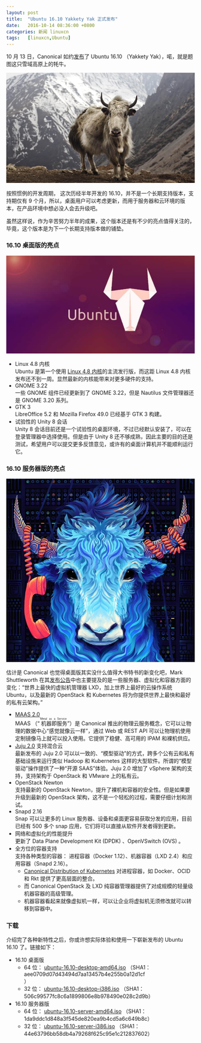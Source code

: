 ```yaml
---
layout: post
title:	"Ubuntu 16.10 Yakkety Yak 正式发布"
date:	2016-10-14 08:36:00 +0800 
categories:	新闻 linuxcn 
tags:	[linuxcn,Ubuntu]
---
```



10 月 13 日，Canonical 如约[发布](http://insights.ubuntu.com/2016/10/13/canonical-releases-ubuntu-16-10)了 Ubuntu 16.10 （Yakkety Yak），喏，就是题图这只雪域高原上的牦牛。


![](/Asserts/Images/album/201610/13/234544n6b6lbbrvf6oilba.jpg)


按照惯例的开发周期， 这次历经半年开发的 16.10，并不是一个长期支持版本，支持期仅有 9 个月，所以，桌面用户可以考虑更新，而用于服务器和云环境的版本，在产品环境中想必没人会去升级吧。


虽然这样说，作为辛苦努力半年的成果，这个版本还是有不少的亮点值得关注的，毕竟，这个版本是为下一个长期支持版本做的铺垫。


### 16.10 桌面版的亮点


![](/Asserts/Images/album/201610/14/000620jrntzjgj0w0gl13n.jpg)


* Linux 4.8 内核  
Ubuntu 是第一个使用 [Linux 4.8 内核](/article-7837-1.html)的主流发行版，而这距 Linux 4.8 内核发布还不到一周。显然最新的内核能带来对更多硬件的支持。
* GNOME 3.22   
一些 GNOME 组件已经更新到了 GNOME 3.22，但是 Nautilus 文件管理器还是 GNOME 3.20 系列。
* GTK 3  
LibreOffice 5.2 和 Mozilla Firefox 49.0 已经基于 GTK 3 构建。
* 试验性的 Unity 8 会话  
Unity 8 会话目前还是一个试验性的桌面环境，不过已经默认安装了，可以在登录管理器中选择使用。但是由于 Unity 8 还不够成熟，因此主要的目的还是测试，希望用户可以提交更多反馈意见，或许有的桌面计算机并不能顺利运行它。


### 16.10 服务器版的亮点


![](/Asserts/Images/album/201610/14/004732r66kqdedb6ezolz4.jpg)


估计是 Canonical 也觉得桌面版其实没什么值得大书特书的新变化吧，Mark Shuttleworth 在其[发布公告](https://insights.ubuntu.com/2016/10/13/canonical-releases-ubuntu-16-10/)中也主要提及的是一些服务器、虚拟化和容器方面的变化：“世界上最快的虚拟机管理器 LXD，加上世界上最好的云操作系统 Ubuntu，以及最新的 OpenStack 和 Kubernetes 将为你提供世界上最快和最好的私有云架构。”


* [MAAS 2.0](http://maas.io/)   
MAAS （“<ruby> 机器即服务 <rp>  （ </rp> <rt>  Metal as a Service </rt> <rp>  ） </rp></ruby>”）是 Canonical 推出的物理云服务概念，它可以让物理的数据中心“感觉就像云一样”，通过 Web 或 REST API 可以让物理机使用定制镜像马上就可以投入使用。它提供了稳健、高可用的 IPAM 和裸机供应。
* [Juju 2.0](https://jujucharms.com/docs/2.0/introducing-2) 支持混合云  
最新发布的 Juju 2.0 可以以一致的、“模型驱动”的方式，跨多个公有云和私有基础设施来运行类似 Hadoop 和 Kubernetes 这样的大型软件。所谓的“模型驱动”操作提供了一种“开源 SAAS”体验。Juju 2.0 增加了 vSphere 架构的支持，支持架构于 OpenStack 和 VMware 上的私有云。
* OpenStack Newton  
支持最新的 OpenStack Newton，提升了裸机和容器的安全性。但是如果要升级到最新的 OpenStack 架构，这不是一个轻松的过程，需要仔细计划和测试。
* Snapd 2.16   
Snap 可以让更多的 Linux 服务器、设备和桌面更容易获取分发的应用，目前已经有 500 多个 snap 应用，它们将可以直接从软件开发者得到更新。
* 网络和虚拟化的性能提升  
更新了 Data Plane Development Kit (DPDK) 、OpenVSwitch (OVS) 。
* 全方位的容器支持  
支持各种类型的容器： 进程容器（Docker 1.12）、机器容器（LXD 2.4）和应用容器（Snapd 2.16）。
	+ [Canonical Distribution of Kubernetes](https://insights.ubuntu.com/2016/09/27/canonical-expands-enterprise-container-portfolio/) 对进程容器，如 Docker、OCID 和 Rkt 提供了更高层面的整合。
	+ 而 Canonical OpenStack 及 LXD 纯容器管理器提供了对成规模的轻量级机器容器的高级管理。
	+ 机器容器看起来就像虚拟机一样，可以让企业将虚拟机无须修改就可以转移到容器中。


### 下载


介绍完了各种新特性之后，你或许想实际体验和使用一下崭新发布的 Ubuntu 16.10 了。链接如下：


* 16.10 桌面版
	+ 64 位： [ubuntu-16.10-desktop-amd64.iso](http://releases.ubuntu.com/16.10/ubuntu-16.10-desktop-amd64.iso) （SHA1：aee0709d07d43494d7aa13457b4e255b0a12d1cf  
	）
	+ 32 位： [ubuntu-16.10-desktop-i386.iso](http://releases.ubuntu.com/16.10/ubuntu-16.10-desktop-i386.iso) （SHA1：506c99577fc8c6a1899806e8b978490e028c2d9b）
* 16.10 服务器版
	+ 64 位： [ubuntu-16.10-server-amd64.iso](http://releases.ubuntu.com/16.10/ubuntu-16.10-server-amd64.iso) （SHA1：1da9ddc1d848a3f545de820ea9b4cd5a6c649b8c）
	+ 32 位： [ubuntu-16.10-server-i386.iso](http://releases.ubuntu.com/16.10/ubuntu-16.10-server-i386.iso) （SHA1：44e63796bb58db4a79268f625c95e1c212837602）
